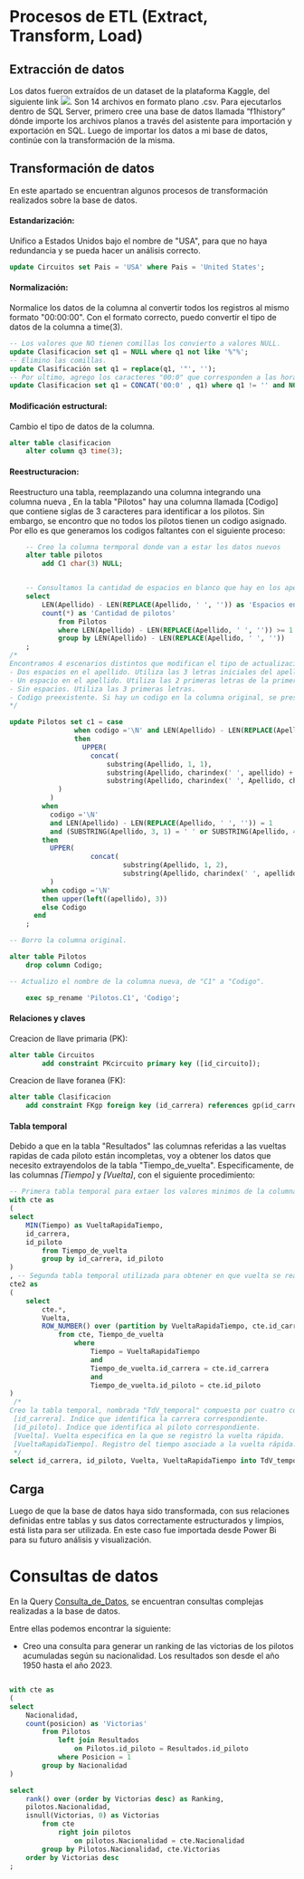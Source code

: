 # Procesos de ETL (Extract, Transform, Load)

## Extracción de datos
 
Los datos fueron extraídos de un dataset de la plataforma Kaggle, del siguiente link ![](https://www.kaggle.com/datasets/rohanrao/formula-1-world-championship-1950-2020).
Son 14 archivos en formato plano .csv. 
Para ejecutarlos dentro de SQL Server, primero cree una base de datos llamada “f1history” dónde importe los archivos planos a través del asistente para importación y exportación en SQL.
Luego de importar los datos a mi base de datos, continúe con la transformación de la misma.



## Transformación de datos

En este apartado se encuentran algunos procesos de transformación realizados sobre la base de datos. 

#### Estandarización:
Unifico a Estados Unidos bajo el nombre de "USA", para que no haya redundancia y se pueda hacer un análisis correcto.
```SQL
update Circuitos set Pais = 'USA' where Pais = 'United States';
```

#### Normalización:
Normalice los datos de la columna al convertir todos los registros al mismo formato "00:00:00". Con el formato correcto, puedo convertir el tipo de datos de la columna a time(3).
```sql
-- Los valores que NO tienen comillas los convierto a valores NULL.
update Clasificacion set q1 = NULL where q1 not like '%"%';
-- Elimino las comillas.
update Clasificación set q1 = replace(q1, '"', '');
-- Por ultimo, agrego los caracteres "00:0" que corresponden a las horas y minutos, solamente a los registros que no esten vacios.
update Clasificacion set q1 = CONCAT('00:0' , q1) where q1 != '' and NOT null;
```

#### Modificación estructural:
Cambio el tipo de datos de la columna.
```SQL
alter table clasificacion
	alter column q3 time(3);
```

#### Reestructuracion:
Reestructuro una tabla, reemplazando una columna integrando una columna nueva , 
En la tabla "Pilotos" hay una columna llamada [Codigo] que contiene siglas de 3 caracteres para identificar a los pilotos. Sin embargo, se encontro que no todos los pilotos tienen un codigo asignado. Por ello es que generamos los codigos faltantes con el siguiente proceso:
```sql
	-- Creo la columna termporal donde van a estar los datos nuevos
	alter table pilotos
		add C1 char(3) NULL;


	-- Consultamos la cantidad de espacios en blanco que hay en los apellidos
	select 
		LEN(Apellido) - LEN(REPLACE(Apellido, ' ', '')) as 'Espacios en blanco',
		count(*) as 'Cantidad de pilotos'
			from Pilotos
			where LEN(Apellido) - LEN(REPLACE(Apellido, ' ', '')) >= 1
			group by LEN(Apellido) - LEN(REPLACE(Apellido, ' ', ''))
	;
/* 
Encontramos 4 escenarios distintos que modifican el tipo de actualizacion que tendran los codigos, que son los siguientes:
- Dos espacios en el apellido. Utiliza las 3 letras iniciales del apellido.
- Un espacio en el apellido. Utiliza las 2 primeras letras de la primera palabra y la letra inicial de la segunda palabra.
- Sin espacios. Utiliza las 3 primeras letras.
- Codigo preexistente. Si hay un codigo en la columna original, se preserva sin cambios.
*/

update Pilotos set c1 =	case 
				when codigo ='\N' and LEN(Apellido) - LEN(REPLACE(Apellido, ' ', '')) = 2 
				then 
				  UPPER(
				    concat(
					    substring(Apellido, 1, 1), 
					    substring(Apellido, charindex(' ', apellido) + 1 , 1),
					    substring(Apellido, charindex(' ', Apellido, charindex(' ', apellido) + 1) + 1, 1)
            )
          )
        when
          codigo ='\N' 
          and LEN(Apellido) - LEN(REPLACE(Apellido, ' ', '')) = 1
          and (SUBSTRING(Apellido, 3, 1) = ' ' or SUBSTRING(Apellido, 4, 1) = ' ') 
        then 
          UPPER(
  					concat(
							substring(Apellido, 1, 2), 
							substring(Apellido, charindex(' ', apellido) + 1 , 1)							)
          )
        when codigo ='\N'
        then upper(left((apellido), 3))
        else Codigo
      end
	;

-- Borro la columna original.

alter table Pilotos
	drop column Codigo;

-- Actualizo el nombre de la columna nueva, de "C1" a "Codigo".

	exec sp_rename 'Pilotos.C1', 'Codigo';
```

#### Relaciones y claves

Creacion de llave primaria (PK):
```SQL
alter table Circuitos
		add constraint PKcircuito primary key ([id_circuito]);
```
Creacion de llave foranea (FK):
```SQL
alter table Clasificacion
	add constraint FKgp	foreign key (id_carrera) references gp(id_carrera);
```

####  Tabla temporal

Debido a que en la tabla "Resultados" las columnas referidas a las vueltas rapidas de cada piloto están incompletas, voy a obtener los datos que necesito extrayendolos de la tabla "Tiempo_de_vuelta". Especificamente, de las columnas *[Tiempo]*  y *[Vuelta]*, con el siguiente procedimiento:
```SQL
-- Primera tabla temporal para extaer los valores minimos de la columna [Tiempo], que son los registros de vueltas rapidas de cada piloto en cada carrera.
with cte as 
(
select
	MIN(Tiempo) as VueltaRapidaTiempo,
	id_carrera,
	id_piloto
		from Tiempo_de_vuelta
		group by id_carrera, id_piloto
)
, -- Segunda tabla temporal utilizada para obtener en que vuelta se realizó la vuelta rapida.
cte2 as
(
	select 
		cte.*,
		Vuelta,
		ROW_NUMBER() over (partition by VueltaRapidaTiempo, cte.id_carrera, cte.id_piloto order by VueltaRapidaTiempo) as cantidad
			from cte, Tiempo_de_vuelta
				where 
					Tiempo = VueltaRapidaTiempo
					and
					Tiempo_de_vuelta.id_carrera = cte.id_carrera
					and
					Tiempo_de_vuelta.id_piloto = cte.id_piloto
)
 /* 
Creo la tabla temporal, nombrada "TdV_temporal" compuesta por cuatro columnas:
 [id_carrera]. Indice que identifica la carrera correspondiente.
 [id_piloto]. Indice que identifica al piloto correspondiente.
 [Vuelta]. Vuelta especifica en la que se registró la vuelta rápida.
 [VueltaRapidaTiempo]. Registro del tiempo asociado a la vuelta rápida.
 */
select id_carrera, id_piloto, Vuelta, VueltaRapidaTiempo into TdV_temporal from cte2 where cantidad = 1;
```
## Carga

Luego de que la base de datos haya sido transformada, con sus relaciones definidas entre tablas y sus datos correctamente estructurados y limpios, está lista para ser utilizada. En este caso fue importada desde Power Bi para su futuro análisis y visualización.

# Consultas de datos

En la Query [Consulta_de_Datos](SQL/Consulta_de_Datos.sql), se encuentran consultas complejas realizadas a la base de datos.

Entre ellas podemos encontrar la siguiente:


- Creo una consulta para generar un ranking de las victorias de los pilotos acumuladas según su nacionalidad. Los resultados son desde el año 1950 hasta el año 2023.

```SQL

with cte as
(
select 
	Nacionalidad,
	count(posicion) as 'Victorias'
		from Pilotos
			left join Resultados
				on Pilotos.id_piloto = Resultados.id_piloto
			where Posicion = 1
		group by Nacionalidad
)

select
	rank() over (order by Victorias desc) as Ranking,
	pilotos.Nacionalidad, 
	isnull(Victorias, 0) as Victorias
		from cte 
			right join pilotos
				on pilotos.Nacionalidad = cte.Nacionalidad
		group by Pilotos.Nacionalidad, cte.Victorias
	order by Victorias desc
;
``` 
